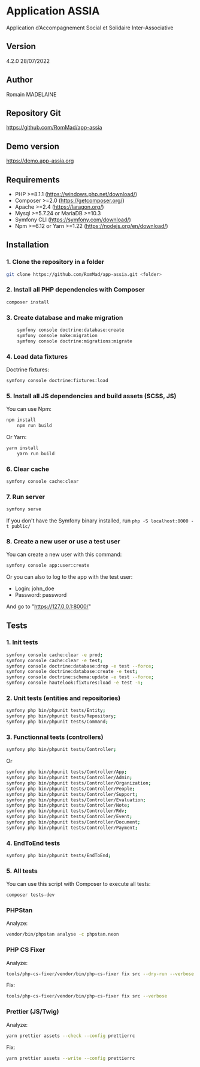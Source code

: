 # Application ASSIA

Application d’Accompagnement Social et Solidaire Inter-Associative

## Version

4.2.0 28/07/2022

## Author

Romain MADELAINE

## Repository Git

<https://github.com/RomMad/app-assia>

## Demo version

<https://demo.app-assia.org>

## Requirements

- PHP >=8.1.1 (<https://windows.php.net/download/>)
- Composer >=2.0 (<https://getcomposer.org/>)
- Apache >=2.4 (<https://laragon.org/>)
- Mysql >=5.7.24 or MariaDB >=10.3
- Symfony CLI (<https://symfony.com/download/>)
- Npm >=6.12 or Yarn >=1.22 (<https://nodejs.org/en/download/>)

## Installation

### 1. Clone the repository in a folder

```bash
git clone https://github.com/RomMad/app-assia.git <folder>
```

### 2. Install all PHP dependencies with Composer

```bash
composer install
```

### 3. Create database and make migration

```bash
    symfony console doctrine:database:create
    symfony console make:migration
    symfony console doctrine:migrations:migrate
```

### 4. Load data fixtures

Doctrine fixtures:

```bash
symfony console doctrine:fixtures:load
```

### 5. Install all JS dependencies and build assets (SCSS, JS)

You can use Npm:

```bash
npm install
    npm run build
```

Or Yarn:

```bash
yarn install
    yarn run build
```

### 6. Clear cache

```bash
symfony console cache:clear
```

### 7. Run server

```bash
symfony serve
```

If you don't have the Symfony binary installed, run `php -S localhost:8000 -t public/`

### 8. Create a new user or use a test user

You can create a new user with this command:

```bash
symfony console app:user:create
```

Or you can also to log to the app with the test user:

- Login: john_doe
- Password: password

And go to "https://127.0.0.1:8000/"

## Tests

### 1. Init tests

```bash
symfony console cache:clear -e prod; 
symfony console cache:clear -e test; 
symfony console doctrine:database:drop -e test --force;
symfony console doctrine:database:create -e test;
symfony console doctrine:schema:update -e test --force;
symfony console hautelook:fixtures:load -e test -n;
```

### 2. Unit tests (entities and repositories)

```bash
symfony php bin/phpunit tests/Entity; 
symfony php bin/phpunit tests/Repository;
symfony php bin/phpunit tests/Command;
```

### 3. Functionnal tests (controllers)

```bash
symfony php bin/phpunit tests/Controller;
```

Or

```bash
symfony php bin/phpunit tests/Controller/App; 
symfony php bin/phpunit tests/Controller/Admin; 
symfony php bin/phpunit tests/Controller/Organization; 
symfony php bin/phpunit tests/Controller/People; 
symfony php bin/phpunit tests/Controller/Support; 
symfony php bin/phpunit tests/Controller/Evaluation; 
symfony php bin/phpunit tests/Controller/Note; 
symfony php bin/phpunit tests/Controller/Rdv; 
symfony php bin/phpunit tests/Controller/Event; 
symfony php bin/phpunit tests/Controller/Document; 
symfony php bin/phpunit tests/Controller/Payment; 
```

### 4. EndToEnd tests

```bash
symfony php bin/phpunit tests/EndToEnd;
```

### 5. All tests

You can use this script with Composer to execute all tests:

```bash
composer tests-dev
```

### PHPStan

Analyze:

```bash
vendor/bin/phpstan analyse -c phpstan.neon
```

### PHP CS Fixer

Analyze:

```bash
tools/php-cs-fixer/vendor/bin/php-cs-fixer fix src --dry-run --verbose
```

Fix:

```bash
tools/php-cs-fixer/vendor/bin/php-cs-fixer fix src --verbose
```

### Prettier (JS/Twig)

Analyze:

```bash
yarn prettier assets --check --config prettierrc
```

Fix:

```bash
yarn prettier assets --write --config prettierrc
```
